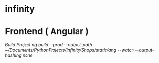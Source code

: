 # infinity

# Frontend ( Angular )
*Build Project*
*ng build --prod --output-path ~/Documents/PythonProjects/infinity/Shops/static/ang  --watch --output-hashing none*
